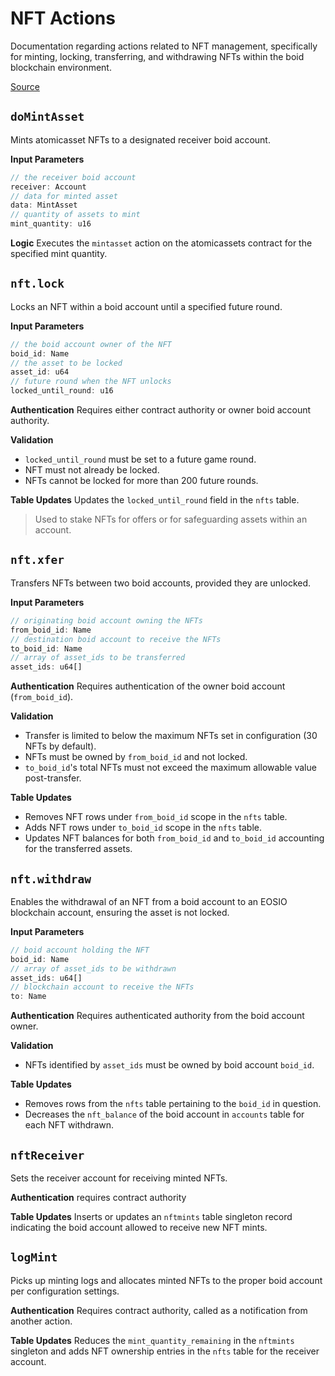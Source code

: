 # NFT Actions
Documentation regarding actions related to NFT management, specifically for minting, locking, transferring, and withdrawing NFTs within the boid blockchain environment.

[Source](https://github.com/animuslabs/boid-system-ts/blob/master/assembly/actions/11-nft.ts)

## `doMintAsset`
Mints atomicasset NFTs to a designated receiver boid account.

**Input Parameters**

```ts
// the receiver boid account
receiver: Account
// data for minted asset
data: MintAsset
// quantity of assets to mint
mint_quantity: u16
```

**Logic**
Executes the `mintasset` action on the atomicassets contract for the specified mint quantity.

## `nft.lock`
Locks an NFT within a boid account until a specified future round.

**Input Parameters**

```ts
// the boid account owner of the NFT
boid_id: Name
// the asset to be locked
asset_id: u64
// future round when the NFT unlocks
locked_until_round: u16
```

**Authentication**
Requires either contract authority or owner boid account authority.

**Validation**

- `locked_until_round` must be set to a future game round.
- NFT must not already be locked.
- NFTs cannot be locked for more than 200 future rounds.

**Table Updates**
Updates the `locked_until_round` field in the `nfts` table.

> Used to stake NFTs for offers or for safeguarding assets within an account.

## `nft.xfer`
Transfers NFTs between two boid accounts, provided they are unlocked.

**Input Parameters**

```ts
// originating boid account owning the NFTs
from_boid_id: Name
// destination boid account to receive the NFTs
to_boid_id: Name
// array of asset_ids to be transferred
asset_ids: u64[]
```

**Authentication**
Requires authentication of the owner boid account (`from_boid_id`).

**Validation**

- Transfer is limited to below the maximum NFTs set in configuration (30 NFTs by default).
- NFTs must be owned by `from_boid_id` and not locked.
- `to_boid_id`'s total NFTs must not exceed the maximum allowable value post-transfer.

**Table Updates**

- Removes NFT rows under `from_boid_id` scope in the `nfts` table.
- Adds NFT rows under `to_boid_id` scope in the `nfts` table.
- Updates NFT balances for both `from_boid_id` and `to_boid_id` accounting for the transferred assets.

## `nft.withdraw`
Enables the withdrawal of an NFT from a boid account to an EOSIO blockchain account, ensuring the asset is not locked.

**Input Parameters**

```ts
// boid account holding the NFT
boid_id: Name
// array of asset_ids to be withdrawn
asset_ids: u64[]
// blockchain account to receive the NFTs
to: Name
```

**Authentication**
Requires authenticated authority from the boid account owner.

**Validation**

- NFTs identified by `asset_ids` must be owned by boid account `boid_id`.

**Table Updates**

- Removes rows from the `nfts` table pertaining to the `boid_id` in question.
- Decreases the `nft_balance` of the boid account in `accounts` table for each NFT withdrawn.

## `nftReceiver`
Sets the receiver account for receiving minted NFTs.

**Authentication**
requires contract authority

**Table Updates**
Inserts or updates an `nftmints` table singleton record indicating the boid account allowed to receive new NFT mints.

## `logMint`
Picks up minting logs and allocates minted NFTs to the proper boid account per configuration settings.

**Authentication**
Requires contract authority, called as a notification from another action.

**Table Updates**
Reduces the `mint_quantity_remaining` in the `nftmints` singleton and adds NFT ownership entries in the `nfts` table for the receiver account.
